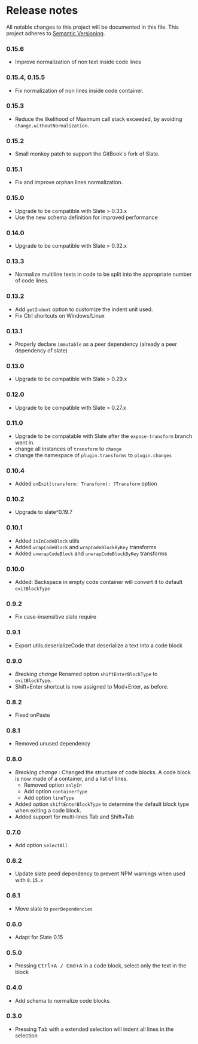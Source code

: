 # Release notes

All notable changes to this project will be documented in this file. This
project adheres to [Semantic Versioning](http://semver.org/).

### 0.15.6

* Improve normalization of non text inside code lines

### 0.15.4, 0.15.5

* Fix normalization of non lines inside code container.

### 0.15.3

* Reduce the likelihood of Maximum call stack exceeded, by avoiding
  `change.withoutNormalization`.

### 0.15.2

* Small monkey patch to support the GitBook's fork of Slate.

### 0.15.1

* Fix and improve orphan lines normalization.

### 0.15.0

* Upgrade to be compatible with Slate > 0.33.x
* Use the new schema definition for improved performance

### 0.14.0

* Upgrade to be compatible with Slate > 0.32.x

### 0.13.3

* Normalize multiline texts in code to be split into the appropriate number of
  code lines.

### 0.13.2

* Add `getIndent` option to customize the indent unit used.
* Fix Ctrl shortcuts on Windows/Linux

### 0.13.1

* Properly declare `immutable` as a peer dependency (already a peer dependency
  of slate)

### 0.13.0

* Upgrade to be compatible with Slate > 0.29.x

### 0.12.0

* Upgrade to be compatible with Slate > 0.27.x

### 0.11.0

* Upgrade to be compatable with Slate after the `expose-transform` branch went
  in.
* change all instances of `transform` to `change`
* change the namespace of `plugin.transforms` to `plugin.changes`

### 0.10.4

* Added `onExit(transform: Transform): ?Transform` option

### 0.10.2

* Upgrade to slate^0.19.7

### 0.10.1

* Added `isInCodeBlock` utils
* Added `wrapCodeBlock` and `wrapCodeBlockByKey` transforms
* Added `unwrapCodeBlock` and `unwrapCodeBlockByKey` transforms

### 0.10.0

* Added: Backspace in empty code container will convert it to default
  `exitBlockType`

### 0.9.2

* Fix case-insensitive slate require

### 0.9.1

* Export utils.deserializeCode that deserialize a text into a code block

### 0.9.0

* _Breaking change_ Renamed option `shiftEnterBlockType` to `exitBlockType`.
* Shift+Enter shortcut is now assigned to Mod+Enter, as before.

### 0.8.2

* Fixed onPaste

### 0.8.1

* Removed unused dependency

### 0.8.0

* _Breaking change_ : Changed the structure of code blocks. A code block is now
  made of a container, and a list of lines.
  * Removed option `onlyIn`
  * Add option `containerType`
  * Add option `lineType`
* Added option `shiftEnterBlockType` to determine the default block type when
  exiting a code block.
* Added support for multi-lines Tab and Shift+Tab

### 0.7.0

* Add option `selectAll`

### 0.6.2

* Update slate peed dependency to prevent NPM warnings when used with `0.15.x`

### 0.6.1

* Move slate to `peerDependencies`

### 0.6.0

* Adapt for Slate 0.15

### 0.5.0

* Pressing <kbd>Ctrl+A / Cmd+A</kbd> in a code block, select only the text in
  the block

### 0.4.0

* Add schema to normalize code blocks

### 0.3.0

* Pressing <kbd>Tab</kbd> with a extended selection will indent all lines in the
  selection
